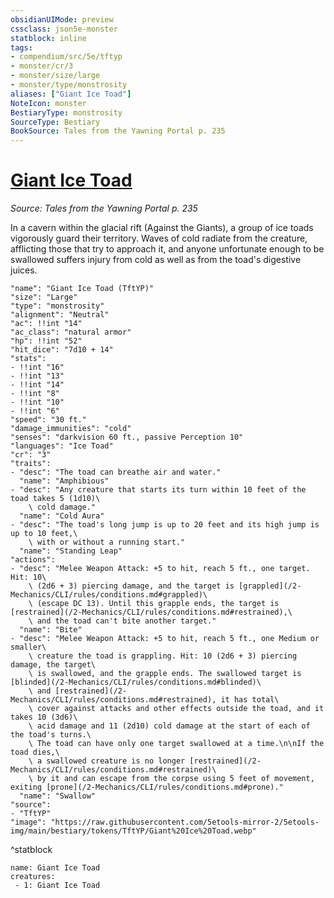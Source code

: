 ```yaml
---
obsidianUIMode: preview
cssclass: json5e-monster
statblock: inline
tags:
- compendium/src/5e/tftyp
- monster/cr/3
- monster/size/large
- monster/type/monstrosity
aliases: ["Giant Ice Toad"]
NoteIcon: monster
BestiaryType: monstrosity
SourceType: Bestiary
BookSource: Tales from the Yawning Portal p. 235
---
```

# [Giant Ice Toad](2-Mechanics/CLI/bestiary/monstrosity/giant-ice-toad-tftyp.md)
*Source: Tales from the Yawning Portal p. 235*  

In a cavern within the glacial rift (Against the Giants), a group of ice toads vigorously guard their territory. Waves of cold radiate from the creature, afflicting those that try to approach it, and anyone unfortunate enough to be swallowed suffers injury from cold as well as from the toad's digestive juices.

```statblock
"name": "Giant Ice Toad (TftYP)"
"size": "Large"
"type": "monstrosity"
"alignment": "Neutral"
"ac": !!int "14"
"ac_class": "natural armor"
"hp": !!int "52"
"hit_dice": "7d10 + 14"
"stats":
- !!int "16"
- !!int "13"
- !!int "14"
- !!int "8"
- !!int "10"
- !!int "6"
"speed": "30 ft."
"damage_immunities": "cold"
"senses": "darkvision 60 ft., passive Perception 10"
"languages": "Ice Toad"
"cr": "3"
"traits":
- "desc": "The toad can breathe air and water."
  "name": "Amphibious"
- "desc": "Any creature that starts its turn within 10 feet of the toad takes 5 (1d10)\
    \ cold damage."
  "name": "Cold Aura"
- "desc": "The toad's long jump is up to 20 feet and its high jump is up to 10 feet,\
    \ with or without a running start."
  "name": "Standing Leap"
"actions":
- "desc": "Melee Weapon Attack: +5 to hit, reach 5 ft., one target. Hit: 10\
    \ (2d6 + 3) piercing damage, and the target is [grappled](/2-Mechanics/CLI/rules/conditions.md#grappled)\
    \ (escape DC 13). Until this grapple ends, the target is [restrained](/2-Mechanics/CLI/rules/conditions.md#restrained),\
    \ and the toad can't bite another target."
  "name": "Bite"
- "desc": "Melee Weapon Attack: +5 to hit, reach 5 ft., one Medium or smaller\
    \ creature the toad is grappling. Hit: 10 (2d6 + 3) piercing damage, the target\
    \ is swallowed, and the grapple ends. The swallowed target is [blinded](/2-Mechanics/CLI/rules/conditions.md#blinded)\
    \ and [restrained](/2-Mechanics/CLI/rules/conditions.md#restrained), it has total\
    \ cover against attacks and other effects outside the toad, and it takes 10 (3d6)\
    \ acid damage and 11 (2d10) cold damage at the start of each of the toad's turns.\
    \ The toad can have only one target swallowed at a time.\n\nIf the toad dies,\
    \ a swallowed creature is no longer [restrained](/2-Mechanics/CLI/rules/conditions.md#restrained)\
    \ by it and can escape from the corpse using 5 feet of movement, exiting [prone](/2-Mechanics/CLI/rules/conditions.md#prone)."
  "name": "Swallow"
"source":
- "TftYP"
"image": "https://raw.githubusercontent.com/5etools-mirror-2/5etools-img/main/bestiary/tokens/TftYP/Giant%20Ice%20Toad.webp"
```
^statblock

```encounter-table
name: Giant Ice Toad
creatures:
 - 1: Giant Ice Toad
```